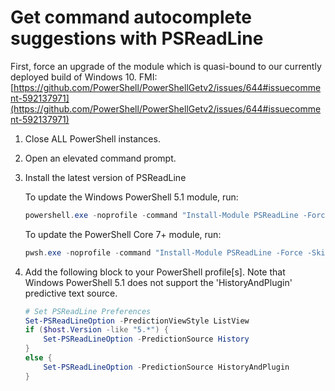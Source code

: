 # Get command autocomplete suggestions with PSReadLine  

First, force an upgrade of the module which is quasi-bound to our currently deployed build of Windows 10. FMI: [https://github.com/PowerShell/PowerShellGetv2/issues/644#issuecomment-592137971](https://github.com/PowerShell/PowerShellGetv2/issues/644#issuecomment-592137971)  

1. Close ALL PowerShell instances.  

2. Open an elevated command prompt.  

3. Install the latest version of PSReadLine  

    To update the Windows PowerShell 5.1 module, run:  

    ```powershell
    powershell.exe -noprofile -command "Install-Module PSReadLine -Force -SkipPublisherCheck -AllowPrerelease"
    ```

    To update the PowerShell Core 7+ module, run:  

    ```powershell
    pwsh.exe -noprofile -command "Install-Module PSReadLine -Force -SkipPublisherCheck -AllowPrerelease"
    ```

4. Add the following block to your PowerShell profile[s]. Note that Windows PowerShell 5.1 does not support the 'HistoryAndPlugin' predictive text source.  

    ```powershell
    # Set PSReadLine Preferences
    Set-PSReadLineOption -PredictionViewStyle ListView
    if ($host.Version -like "5.*") {
        Set-PSReadLineOption -PredictionSource History
    }
    else {
        Set-PSReadLineOption -PredictionSource HistoryAndPlugin
    }
    ```
